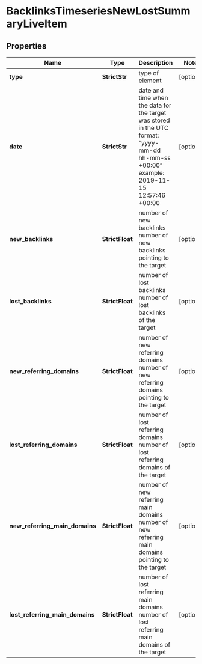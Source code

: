 # BacklinksTimeseriesNewLostSummaryLiveItem


## Properties

| Name | Type | Description | Notes |
|------------ | ------------- | ------------- | -------------|
**type** | **StrictStr** | type of element |[optional]|
**date** | **StrictStr** | date and time when the data for the target was stored<br>in the UTC format: “yyyy-mm-dd hh-mm-ss +00:00”<br>example:<br>2019-11-15 12:57:46 +00:00 |[optional]|
**new_backlinks** | **StrictFloat** | number of new backlinks<br>number of new backlinks pointing to the target |[optional]|
**lost_backlinks** | **StrictFloat** | number of lost backlinks<br>number of lost backlinks of the target |[optional]|
**new_referring_domains** | **StrictFloat** | number of new referring domains<br>number of new referring domains pointing to the target |[optional]|
**lost_referring_domains** | **StrictFloat** | number of lost referring domains<br>number of lost referring domains of the target |[optional]|
**new_referring_main_domains** | **StrictFloat** | number of new referring main domains<br>number of new referring main domains pointing to the target |[optional]|
**lost_referring_main_domains** | **StrictFloat** | number of lost referring main domains<br>number of lost referring main domains of the target |[optional]|